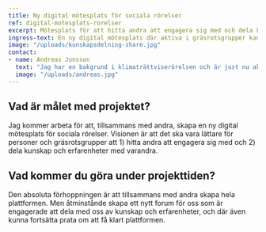 ```yaml
---
title: Ny digital mötesplats för sociala rörelser
ref: digital-motesplats-rorelser
excerpt: Mötesplats för att hitta andra att engagera sig med och dela kunskaper och erfarenheter.
ingress-text: En ny digital mötesplats där aktiva i gräsrotsgrupper kan hitta andra att engagera sig med och dela kunskaper och erfarenheter med andra.
image: "/uploads/kunskapsdelning-share.jpg"
contact:
- name: Andreas Jonsson
  text: "Jag har en bakgrund i klimaträttviserörelsen och är just nu aktiv i en kampanj som heter Fossilgasfällan. Ur mitt engagemang och att vara med och starta upp kampanjer har en idé fötts om hur det ska vara enklare att starta projekt för att uppnå en rättvis och hållbar värld, men också dela kunskap och erfarenheter så att vi snabbare kommer till den värld! Foto &#169; Cristian Jonsson"
  image: "/uploads/andreas.jpg"
---
```


## Vad är målet med projektet?
Jag kommer arbeta för att, tillsammans med andra, skapa en ny digital mötesplats för sociala rörelser. Visionen är att det ska vara lättare för personer och gräsrotsgrupper att 1) hitta andra att engagera sig med och 2) dela kunskap och erfarenheter med varandra.

## Vad kommer du göra under projekttiden?
Den absoluta förhoppningen är att tillsammans med andra skapa hela plattformen. Men åtminstånde skapa ett nytt forum för oss som är engagerade att dela med oss av kunskap och erfarenheter, och där även kunna fortsätta prata om att få klart plattformen.
